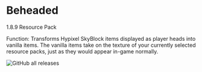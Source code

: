 # Beheaded
1.8.9 Resource Pack

Function:
Transforms Hypixel SkyBlock items displayed as player heads into vanilla items. The vanilla items take on the texture of your currently selected resource packs, just as they would appear in-game normally.

![GitHub all releases](https://img.shields.io/github/downloads/ActuallyAssets/Beheaded/total)

